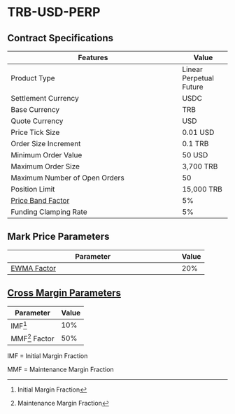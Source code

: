 # TRB-USD-PERP

## Contract Specifications

<table><thead><tr><th width="375.91797556719024">Features</th><th>Value</th></tr></thead><tbody><tr><td>Product Type</td><td>Linear Perpetual Future</td></tr><tr><td>Settlement Currency</td><td>USDC</td></tr><tr><td>Base Currency</td><td>TRB</td></tr><tr><td>Quote Currency</td><td>USD</td></tr><tr><td>Price Tick Size</td><td>0.01 USD</td></tr><tr><td>Order Size Increment</td><td>0.1 TRB</td></tr><tr><td>Minimum Order Value</td><td>50 USD</td></tr><tr><td>Maximum Order Size</td><td>3,700 TRB</td></tr><tr><td>Maximum Number of Open Orders</td><td>50</td></tr><tr><td>Position Limit</td><td>15,000 TRB</td></tr><tr><td><a href="https://docs.paradex.trade/risk-system/price-bands">Price Band Factor</a></td><td>5%</td></tr><tr><td>Funding Clamping Rate</td><td>5%</td></tr></tbody></table>

## Mark Price Parameters

<table><thead><tr><th width="375">Parameter</th><th>Value</th></tr></thead><tbody><tr><td><a href="../../../risk-system/mark-price-calculation.md#funding-rate-formula">EWMA Factor</a></td><td>20%</td></tr></tbody></table>

## [Cross Margin Parameters](../../../risk-system/cross-margin-requirement.md#margin-fractions)

| Parameter      | Value |
| -------------- | ----- |
| IMF[^1]        | 10%   |
| MMF[^2] Factor | 50%   |

IMF = Initial Margin Fraction

MMF = Maintenance Margin Fraction

[^1]: Initial Margin Fraction

[^2]: Maintenance Margin Fraction
